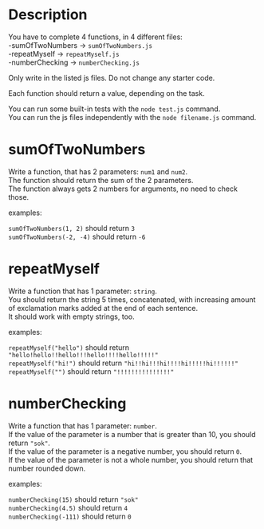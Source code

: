 # Description
You have to complete 4 functions, in 4 different files:  
-sumOfTwoNumbers -> `sumOfTwoNumbers.js`  
-repeatMyself -> `repeatMyself.js`  
-numberChecking -> `numberChecking.js`

Only write in the listed js files. Do not change any starter code.

Each function should return a value, depending on the task. 

You can run some built-in tests with the `node test.js` command.  
You can run the js files independently with the `node filename.js` command.


# sumOfTwoNumbers
Write a function, that has 2 parameters: `num1` and `num2`.  
The function should return the sum of the 2 parameters.  
The function always gets 2 numbers for arguments, no need to check those.

examples:

`sumOfTwoNumbers(1, 2)` should return `3`  
`sumOfTwoNumbers(-2, -4)` should return `-6`

# repeatMyself
Write a function that has 1 parameter: `string`.  
You should return the string 5 times, concatenated, with increasing amount of exclamation marks added at the end of each sentence.  
It should work with empty strings, too.

examples:

`repeatMyself("hello")` should return `"hello!hello!!hello!!!hello!!!!hello!!!!!"`  
`repeatMyself("hi!")` should return `"hi!!hi!!!hi!!!!hi!!!!!hi!!!!!!"`  
`repeatMyself("")` should return `"!!!!!!!!!!!!!!!"`

# numberChecking
Write a function that has 1 parameter: `number`.  
If the value of the parameter is a number that is greater than 10, you should return `"sok"`.  
If the value of the parameter is a negative number, you should return `0`.  
If the value of the parameter is not a whole number, you should return that number rounded down.

examples:

`numberChecking(15)` should return `"sok"`  
`numberChecking(4.5)` should return `4`  
`numberChecking(-111)` should return `0`